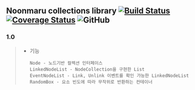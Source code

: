 ## Noonmaru collections library [![Build Status](https://travis-ci.org/noonmaru/collections.svg?branch=master)](https://travis-ci.org/noonmaru/collections)  [![Coverage Status](https://coveralls.io/repos/github/noonmaru/collections/badge.svg?branch=master)](https://coveralls.io/github/noonmaru/collections?branch=master) ![GitHub](https://img.shields.io/github/license/noonmaru/collections)

### 1.0
> * 기능
> 	```
>   Node - 노드기반 컬렉션 인터페이스
>   LinkedNodeList - NodeCollection을 구현한 List
>   EventNodeList - Link, Unlink 이벤트를 확인 가능한 LinkedNodeList
>   RandomBox - 요소 빈도에 따라 무작위로 반환하는 컨테이너
>   ```
